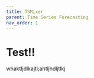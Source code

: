```yaml
---
title: TSMixer
parent: Time Series Forecasting
nav_order: 1
---
```



# Test!!

whaktljdlkajtl;ahtljhdljtlkj